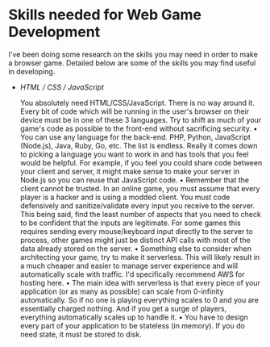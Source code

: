 # Skills needed for Web Game Development

I've been doing some research on the skills you may need in order to make a browser game. Detailed below are some of the skills you may find useful in developing.

- _HTML / CSS / JavaScript_

  You absolutely need HTML/CSS/JavaScript. There is no way around it. Every bit of code which will be running in the user's browser on their device must be in one of these 3 languages. Try to shift as much of your game's code as possible to the front-end without sacrificing security.
  • You can use any language for the back-end. PHP, Python, JavaScript (Node.js), Java, Ruby, Go, etc. The list is endless. Really it comes down to picking a language you want to work in and has tools that you feel would be helpful. For example, if you feel you could share code between your client and server, it might make sense to make your server in Node.js so you can reuse that JavaScript code.
  • Remember that the client cannot be trusted. In an online game, you must assume that every player is a hacker and is using a modded client. You must code defensively and sanitize/validate every input you receive to the server. This being said, find the least number of aspects that you need to check to be confident that the inputs are legitimate. For some games this requires sending every mouse/keyboard input directly to the server to process, other games might just be distinct API calls with most of the data already stored on the server.
  • Something else to consider when architecting your game, try to make it serverless. This will likely result in a much cheaper and easier to manage server experience and will automatically scale with traffic. I'd specifically recommend AWS for hosting here.
  • The main idea with serverless is that every piece of your application (or as many as possible) can scale from 0-infinity automatically. So if no one is playing everything scales to 0 and you are essentially charged nothing. And if you get a surge of players, everything automatically scales up to handle it.
  • You have to design every part of your application to be stateless (in memory). If you do need state, it must be stored to disk.
